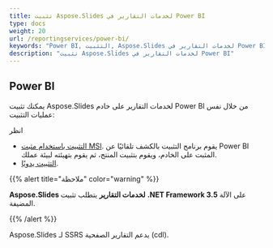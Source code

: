 ```yaml
---
title: تثبيت Aspose.Slides لخدمات التقارير في Power BI
type: docs
weight: 20
url: /reportingservices/power-bi/
keywords: "Power BI, التثبيت, Aspose.Slides لخدمات التقارير في Power BI"
description: "تثبيت Aspose.Slides لخدمات التقارير في Power BI"
---
```


## **Power BI**
يمكنك تثبيت Aspose.Slides لخدمات التقارير على خادم Power BI من خلال نفس عمليات التثبيت:

انظر 

* [التثبيت باستخدام مثبت MSI](https://docs.aspose.com/slides/reportingservices/install-with-msi-installer/#installation). يقوم برنامج التثبيت بالكشف تلقائيًا عن Power BI المثبت على الخادم، ويقوم بتثبيت المنتج، ثم يقوم بتهيئته لبيئة عملك. 
* [التثبيت يدويًا](https://docs.aspose.com/slides/reportingservices/install-manually/).

{{% alert title="ملاحظة" color="warning" %}} 

**Aspose.Slides لخدمات التقارير** يتطلب تثبيت **.NET Framework 3.5** على الآلة المضيفة. 

{{% /alert %}}

Aspose.Slides لـ SSRS يدعم التقارير الصفحية (cdl).